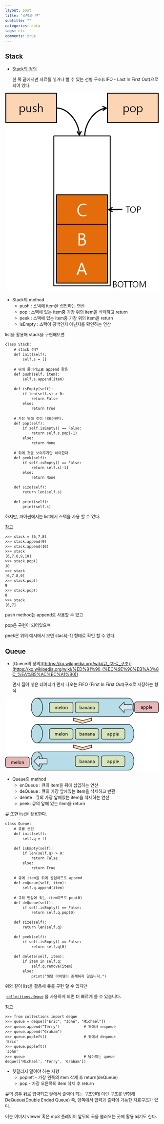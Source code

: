 ```yaml
---
layout: post
title: "스택과 큐"
subtitle: ""
categories: data
tags: etc
comments: true
---
```




## Stack

- [Stack의 정의](https://ko.wikipedia.org/wiki/%EC%8A%A4%ED%83%9D)

  한 쪽 끝에서만 자료를 넣거나 뺄 수 있는 선형 구조(LIFO - Last In First Out)으로 되어 있다. 

<img src="https://raw.githubusercontent.com/Gangsss/gangsss.github.io/master/assets/img/stack.png">



- Stack의 method
  - push : 스택에 item을 삽입하는 연산
  - pop : 스택에 있는 item중 가장 위의 item을 삭제하고 return
  - peek : 스택에 있는 item중 가장 위의 item을 return
  -  isEmpty : 스택이 공백인지 아닌지를 확인하는 연산 

 

list을 활용해 stack을 구현해보면 



    class Stack:
    	# stack 선언
        def init(self):
            self.s = []
            
        # 뒤에 들어가므로 append 활용
        def push(self, item):
            self.s.append(item)
            
        def isEmpty(self):
            if len(self.s) > 0:
                return False
            else:
                return True
    
    	# 가장 뒤에 것이 나와야한다.
        def pop(self):
            if self.isEmpty() == False: 
                return self.s.pop(-1)
            else:
                return None
                
    	# 뒤에 것을 보여주기만 해야한다. 
        def peek(self):
            if self.isEmpty() == False: 
                return self.s[-1]
            else:
                return None
    
        def size(self):
            return len(self.s)
    
        def print(self):
            print(self.s)



하지만, 파이썬에서는 list에서 스택을 사용 할 수 있다.

[참고](<https://docs.python.org/ko/3/tutorial/datastructures.html> )

```
>>> stack = [6,7,8]
>>> stack.append(9)
>>> stack.append(10)
>>> stack
[6,7,8,9,10]
>>> stack.pop()
10
>>> stack
[6,7,8,9]
>>> stack.pop()
9
>>> stack.pop()
8
>>> stack
[6,7]
```



push method는 append로 사용할 수 있고



pop은 구현이 되어있으며 



peek은 위의 예시에서 보면 stack[-1] 형태로 확인 할 수 있다.



## Queue

- [Queue의 정의]([https://ko.wikipedia.org/wiki/큐_(자료_구조)](https://ko.wikipedia.org/wiki/%ED%81%90_(%EC%9E%90%EB%A3%8C_%EA%B5%AC%EC%A1%B0)) 

  먼저 집어 넣은 데이터가 먼저 나오는 FIFO (First In First Out)구조로 저장하는 형식 

<img src="https://raw.githubusercontent.com/Gangsss/gangsss.github.io/master/assets/img/queue.png">

- Queue의 method
  - enQueue : 큐의 item을 뒤에 삽입하는 연산
  - deQueue : 큐의 가장 앞에있는 item을 삭제하고 반환
  - delete : 큐의 가장 앞에있는 item을 삭제하는 연산
  - peek: 큐의 앞에 있는 item을 return



큐 또한 list을 활용한다.

    class Queue:
    	# 큐를 선언
        def init(self):
            self.q = []
            
        def isEmpty(self):
            if len(self.q) > 0:
                return False
            else:
                return True
                
    	# 큐에 item을 뒤에 삽입하므로 append
        def enQueue(self, item):
            self.q.append(item)
    
    	# 큐의 맨앞에 있는 item이므로 pop(0)
        def deQueue(self):
            if self.isEmpty() == False: 
                return self.q.pop(0)
    
        def size(self):
            return len(self.q)
    	
        def peek(self):
            if self.isEmpty() == False: 
                return self.q[0]
    
        def delete(self, item):
            if item in self.q: 
                self.q.remove(item)
            else:
                print("해당 아이템이 존재하지 않습니다.")


위와 같이 list을 활용해 큐를 구현 할 수 있지만 



 [`collections.deque`](https://docs.python.org/ko/3/library/collections.html#collections.deque) 을 사용하게 되면  더 빠르게 쓸 수 있습니다.



[참고](https://docs.python.org/ko/3/tutorial/datastructures.html)

```
>>> from collections import deque
>>> queue = deque(["Eric", "John", "Michael"])
>>> queue.append("Terry")           # 위에서 enqueue
>>> queue.append("Graham")          
>>> queue.popleft()                 # 위에서 dequeue
'Eric'
>>> queue.popleft()                 
'John'
>>> queue                           # 남아있는 queue
deque(['Michael', 'Terry', 'Graham'])
```

- 헷갈리지 말아야 하는 사항
  - popleft - 가장 왼쪽의 item 삭제 후 return(deQueue)
  - pop - 가장 오른쪽의 item 삭제 후 return



큐의 경우 뒤로 입력되고 앞에서 출력이 되는 구조인데 이런 구조를 변형해 DeQueue(Double Ended Queue) 즉, 양쪽에서 입력과 출력이 가능한 자료구조가 있다.



이는 이미지 viewer 혹은 mp3 플레이어 앞뒤의 곡을 불러오는 곳에 활용 되기도 한다.